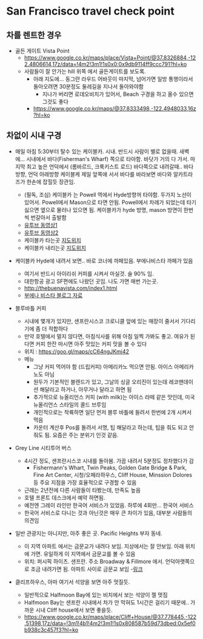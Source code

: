 
# San Francisco travel check point

## 차를 렌트한 경우
- 골든 게이트 Vista Point
  - https://www.google.co.kr/maps/place/Vista+Point/@37.8326884,-122.4806614,17z/data=!4m2!3m1!1s0x0:0x9db9114ff9ccc791?hl=ko
  - 사람들이 잘 안가는 hill 위쪽 에서 골든게이트를 보도록.
    - 아래 지도에... 동그란 라우드 어바웃이 마지막, 넘어가면 일방 통행이라서 돌아오려면 30분정도 둘레길을 지나서 돌아와야함
      - 지나가 버리면 로데오비치가 있어서, Beach 구경을 하고 올수 있으면 그것도 좋다 
    - https://www.google.co.kr/maps/@37.8333498,-122.4948033,16z?hl=ko

## 차없이 시내 구경
- 매일 아침 5:30부터 탈수 있는 케이블카. 시내. 반드시 사람이 별로 없을때. 새벽에... 시내에서 바다(Fisherman's Wharf) 쪽으로 타야함. 바닷가 거의 다 가서. 마지막 최고 높은 언덕에서 (롬바르드, 크룩키스트 로드) 바다쪽으로 내려갈때.. 바다방향, 언덕 아래방향 케이블케 제일 앞쪽애 서서 바다를 바라보면 바다와 알카트라즈가 한손에 잡힐듯 장관임.
  - (필독, 조심) 케이블카 는 Powell 역에서 Hyde방향꺼 타야함. 두가지 노선이 있어서. Powell에서 Mason으로 타면 안됨. Powell에서 차례가 되었는데 타기 싫으면 옆으로 물러나 있으면 됨. 케이블카가 hyde 방명, mason 방면이 한번씩 번갈아서 출발함 
  - [유투브 동영상1](https://youtu.be/ao51VRLwkNY?t=7)
  - [유투브 동영상2](https://youtu.be/4FaUWyKKdIw)
  - 케이블카 타는곳 [지도위치](https://www.google.co.kr/maps/place/Powell+St+%26+Market+St/@37.7846962,-122.4081431,18z/data=!3m1!5s0x808580860640d93b:0x571df460b0249448!4m5!1m2!2m1!1spowell+station+san+francisco!3m1!1s0x0:0x41cf452613414313?hl=ko)
  - 케이블카 내리는곳 [지도위치](https://www.google.co.kr/maps/place/The+Buena+Vista+Cafe/@37.8065524,-122.4206181,18z/data=!3m1!5s0x808580860640d93b:0x571df460b0249448!4m5!1m2!2m1!1spowell+station+san+francisco!3m1!1s0x0:0x464d24e1dd87105d?hl=ko)

- 케이블카 Hyde에 내려서 보면..  바로 코너에 까페있음. 부에나비스타 까페가 있음
  - 여기서 반드시 아이리쉬 커피를 시켜서 마실것. 술 90% 임.
  - 대한항공 광고 SF편에도 나왔던 곳임. 나도 가면 매번 가는곳.
  - http://thebuenavista.com/index1.html
  - [부에나 비스타 블로그 자료](https://m.blog.naver.com/PostView.nhn?blogId=csn324&logNo=220823435002&proxyReferer=https%3A%2F%2Fwww.google.com%2F)

- 블루바틀 커피
  - 시내에 몇개가 있지만, 샌프란시스코 크로니클 앞에 있는 매장이 줄서서 기다리기에 좀 더 적합하다
  - 만약 호텔에서 멀지 않다면, 아침식사를 위해 아침 일찍 가봐도 좋고. 여유가 된다면 커피 한잔 마시면 아주 맛있는 커피 맛을 볼 수 있다
  - 위치 : https://goo.gl/maps/cC64ngJKmj42
  - 메뉴
    - 그냥 커피 먹어야 함 (드립커피) 아메리카노 먹으면 안됨. 아이스 아메리카노도 아님
    - 원두가 기본적인 블렌드가 있고, 그날의 싱글 오리진이 있는데 레코멘데이션 해달라고 하거나, 아무거나 달라고 하면 됨
    - 추가적으로 뉴올리언스 커피 (with milk)는 아이스 라떼 같은 맛인데, 미국 뉴올리언스 스타일의 콜드 브루임
    - 개인적으로는 착륙하면 일단 먼저 블루 바틀에 들려서 한번에 2개 시켜서 먹음
    - 카운터 계산후 Pos를 돌려서 서명, 팁 해달라고 하는데, 팁을 줘도 되고 안줘도 됨. 요즘은 주는 분위기 인것 같음.
  
- Grey Line 시티투어 버스
  - 4시간 정도, 샌프란시스코 시내를 돌아봄. 가끔 내려서 5분정도 정차했다가 감
    - Fishermann's Whart, Twin Peaks, Golden Gate Bridge & Park, Fine Art Center, 시청/오페라하우스, Cliff House, Minssion Dolores 등 주요 지점을 가장 효율적으로 구경할 수 있음
  - 근래는 2년전에 다른 사람들이 타봤는데, 만족도 높음
  - 호텔 프론트 데스크에서 예약 하면됨.
  - 예전엔 그레이 라인만 한국어 서비스가 있었음. 하루에 4회만... 한국어 서비스
  - 한국어 서비스로 다니는 것과 아닌것은 매우 큰 차이가 있음, 대부분 사람들의 의견임 

- 일반 관광지는 아니지만, 아주 좋은 곳. Pacific Heights 부자 동네.
  - 이 지역 아파트 에서는 금문교가 내려다 보임. 지상에서는 잘 안보임. 아래 위치에 가면. 유일하게 이 지역에서 금문교를 볼 수 있음
  - 위치: 퍼시픽 하이츠. 샌프란. 주소 Broadway & Fillmore 에서. 언덕아랫쪽으로 조금 내려가면 됨. 아파트 사이로 금문교 보임
  -[링크]( https://www.google.co.kr/maps/place/%EB%AF%B8%EA%B5%AD+94123+%EC%BA%98%EB%A6%AC%ED%8F%AC%EB%8B%88%EC%95%84+%EC%83%8C%ED%94%84%EB%9E%80%EC%8B%9C%EC%8A%A4%EC%BD%94/@37.7942861,-122.4349614,17z/data=!3m1!4b1!4m2!3m1!1s0x808580c5645885e5:0x33b04e60449e0840?hl=ko)

- 클리프하우스, 아마 여기서 석양을 보면 아주 멋질듯.
  - 일반적으로 Halfmoon Bay에 있는 비치에서 보는 석양이 젤 멋짐
  - Halfmoon Bay는 샌프란 시내에서 차가 안 막혀도 1시간은 걸리기 때문에.. 가까운 시내 Cliff house에서 보면 좋을듯.
  - https://www.google.co.kr/maps/place/Cliff+House/@37.778445,-122.51398,17z/data=!3m1!4b1!4m2!3m1!1s0x808587b59d73dbed:0x5ef0b938c3c457f3?hl=ko

